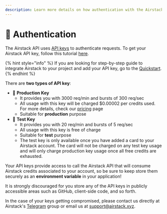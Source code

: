```yaml
---
description: Learn more details on how authentication with the Airstack API keys work.
---
```


# 🔐 Authentication

The Airstack API uses [API keys](https://stripe.com/docs/keys) to authenticate requests. To get your Airstack API key, follow this tutorial [here](../../get-api-key.md).

{% hint style="info" %}
If you are looking for step-by-step guide to integrate Airstack to your project and add your API key, go to the [Quickstart](../../quickstart/).
{% endhint %}

There are **two types of API key**:

* :rocket: **Production Key**
  * It provides you with 3000 req/min and bursts of 300 req/sec
  * All usage with this key will be charged $0.00002 per credits used. For more details, check our [pricing](https://app.airstack.xyz/pricing) page
  * Suitable for **production** purpose
* :microscope: **Test Key**
  * It provides you with 20 req/min and bursts of 5 req/sec
  * All usage with this key is free of charge
  * Suitable for **test** purpose
  * The test key is only available once you have added a card to your Airstack account. The card will not be charged on any test key usage and will only charge production key usage once all free credits are exhausted.

Your API keys provide access to call the Airstack API that will consume Airstack credits associated to your account, so be sure to keep store them securely as an **environment variable** in your application!

It is strongly discouraged for you store any of the API keys in publicly accessible areas such as GitHub, client-side code, and so forth.

In the case of your keys getting compromised, please contact us directly at Airstack's [Telegram](https://t.me/+1k3c2FR7z51mNDRh) group or email us at [support@airstack.xyz](mailto:support@airstack.xyz).

